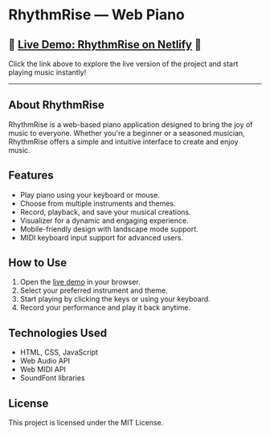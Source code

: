 # RhythmRise — Web Piano

## 🌟 [Live Demo: RhythmRise on Netlify](https://rhythmrise.netlify.app/) 🌟

Click the link above to explore the live version of the project and start playing music instantly!

---

## About RhythmRise
RhythmRise is a web-based piano application designed to bring the joy of music to everyone. Whether you're a beginner or a seasoned musician, RhythmRise offers a simple and intuitive interface to create and enjoy music.

## Features
- Play piano using your keyboard or mouse.
- Choose from multiple instruments and themes.
- Record, playback, and save your musical creations.
- Visualizer for a dynamic and engaging experience.
- Mobile-friendly design with landscape mode support.
- MIDI keyboard input support for advanced users.

## How to Use
1. Open the [live demo](https://rhythmrise.netlify.app/) in your browser.
2. Select your preferred instrument and theme.
3. Start playing by clicking the keys or using your keyboard.
4. Record your performance and play it back anytime.

## Technologies Used
- HTML, CSS, JavaScript
- Web Audio API
- Web MIDI API
- SoundFont libraries

## License
This project is licensed under the MIT License.